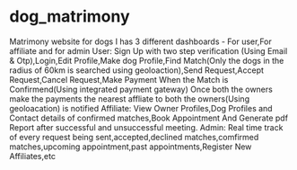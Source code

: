 # dog_matrimony
Matrimony website for dogs
I has 3 different dashboards - For user,For affiliate and for admin
User: Sign Up with two step verification (Using Email & Otp),Login,Edit Profile,Make dog Profile,Find Match(Only the dogs in the radius of 60km is searched using geoloaction),Send Request,Accept Request,Cancel Request,Make Payment When the Match is Confirmend(Using integrated payment gateway)
Once both the owners make the payments the nearest affliate to both the owners(Using geoloacation) is notified
Affiliate: View Owner Profiles,Dog Profiles and Contact details of confirmed matches,Book Appointment And Generate pdf Report after successful and unsuccessful meeting.
Admin: Real time track of every request being sent,accepted,declined matches,comfirmed matches,upcoming appointment,past appointments,Register New Affiliates,etc
